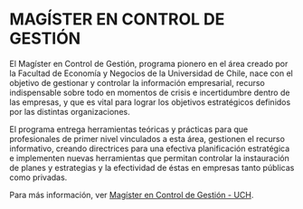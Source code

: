 # MAGÍSTER EN CONTROL DE GESTIÓN

El Magíster en Control de Gestión, programa pionero en el área creado por la Facultad de Economía y Negocios de la Universidad de Chile, nace con el objetivo de gestionar y controlar la información empresarial, recurso indispensable sobre todo en momentos de crisis e incertidumbre dentro de las empresas, y que es vital para lograr los objetivos estratégicos definidos por las distintas organizaciones.

El programa entrega herramientas teóricas y prácticas para que profesionales de primer nivel vinculados a esta área, gestionen el recurso informativo, creando directrices para una efectiva planificación estratégica e implementen nuevas herramientas que permitan controlar la instauración de planes y estrategias y la efectividad de éstas en empresas tanto públicas como privadas.

Para más información, ver  [Magíster en Control de Gestión - UCH](https://www.postgradouchile.cl/programa/magister/magister-en-control-de-gestion/?form=magister_control_gestion_wk&utm_source=google&utm_medium=search&utm_campaign=mcg&t=Qms1vJgVCEwAQdu&gclid=Cj0KCQjw3IqSBhCoARIsAMBkTb1bHHWWkwcVFVsG1sEKLvTA2mSDVDCuzIy0Y54rpHynw1iV9fcvDAgaAns-EALw_wcB).
